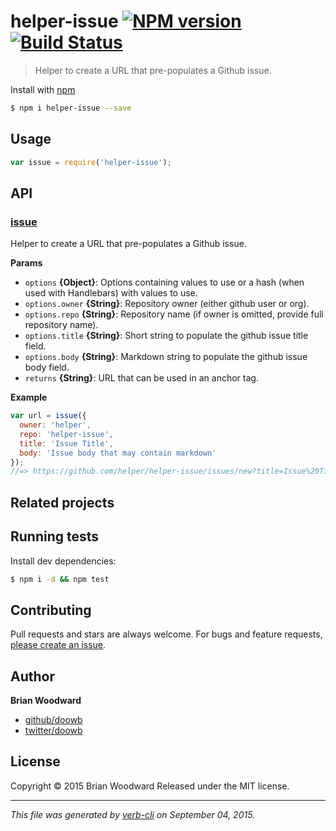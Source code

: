 # helper-issue [![NPM version](https://badge.fury.io/js/helper-issue.svg)](http://badge.fury.io/js/helper-issue)  [![Build Status](https://travis-ci.org/helpers/helper-issue.svg)](https://travis-ci.org/helpers/helper-issue)

> Helper to create a URL that pre-populates a Github issue.

Install with [npm](https://www.npmjs.com/)

```sh
$ npm i helper-issue --save
```

## Usage

```js
var issue = require('helper-issue');
```

## API

### [issue](index.js#L34)

Helper to create a URL that pre-populates a Github issue.

**Params**

* `options` **{Object}**: Options containing values to use or a hash (when used with Handlebars) with values to use.
* `options.owner` **{String}**: Repository owner (either github user or org).
* `options.repo` **{String}**: Repository name (if owner is omitted, provide full repository name).
* `options.title` **{String}**: Short string to populate the github issue title field.
* `options.body` **{String}**: Markdown string to populate the github issue body field.
* `returns` **{String}**: URL that can be used in an anchor tag.

**Example**

```js
var url = issue({
  owner: 'helper',
  repo: 'helper-issue',
  title: 'Issue Title',
  body: 'Issue body that may contain markdown'
});
//=> https://github.com/helper/helper-issue/issues/new?title=Issue%20Title&body=Issue%20body%20that%20may%20contain%20markdown
```

## Related projects

## Running tests

Install dev dependencies:

```sh
$ npm i -d && npm test
```

## Contributing

Pull requests and stars are always welcome. For bugs and feature requests, [please create an issue](https://github.com/helpers/helper-issue/issues/new?title=New%20Issue&body=New%20issue%20created%20from%20README.md).

## Author

**Brian Woodward**

+ [github/doowb](https://github.com/doowb)
+ [twitter/doowb](http://twitter.com/doowb)

## License

Copyright © 2015 Brian Woodward
Released under the MIT license.

***

_This file was generated by [verb-cli](https://github.com/assemble/verb-cli) on September 04, 2015._